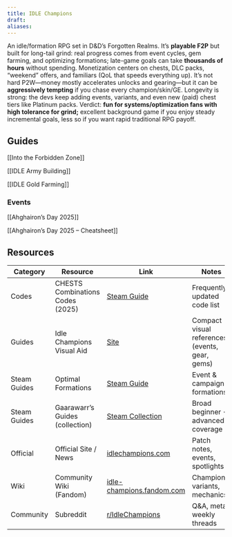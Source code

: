 ```yaml
---
title: IDLE Champions
draft:
aliases:
---
```

An idle/formation RPG set in D&D’s Forgotten Realms. It’s **playable F2P** but built for long-tail grind: real progress comes from event cycles, gem farming, and optimizing formations; late-game goals can take **thousands of hours** without spending. Monetization centers on chests, DLC packs, “weekend” offers, and familiars (QoL that speeds everything up). It’s not hard P2W—money mostly accelerates unlocks and gearing—but it can be **aggressively tempting** if you chase every champion/skin/GE. Longevity is strong: the devs keep adding events, variants, and even new (paid) chest tiers like Platinum packs. Verdict: **fun for systems/optimization fans with high tolerance for grind;** excellent background game if you enjoy steady incremental goals, less so if you want rapid traditional RPG payoff.

## Guides
[[Into the Forbidden Zone]]

[[IDLE Army Building]]

[[IDLE Gold Farming]]
### Events
[[Ahghairon’s Day 2025]]

[[Ahghairon’s Day 2025 – Cheatsheet]]

## Resources

| Category     | Resource                         | Link                                                                                      | Notes                                          |
| ------------ | -------------------------------- | ----------------------------------------------------------------------------------------- | ---------------------------------------------- |
| Codes        | CHESTS Combinations Codes (2025) | [Steam Guide](https://steamcommunity.com/sharedfiles/filedetails/?id=2730752937)          | Frequently updated code list                   |
| Guides       | Idle Champions Visual Aid        | [Site](https://idle-champions.bitbucket.io/)                                              | Compact visual references (events, gear, gems) |
| Steam Guides | Optimal Formations               | [Steam Guide](https://steamcommunity.com/sharedfiles/filedetails/?l=german&id=1319319295) | Event & campaign formations                    |
| Steam Guides | Gaarawarr’s Guides (collection)  | [Steam Collection](https://steamcommunity.com/sharedfiles/filedetails/?id=2473776366)     | Broad beginner → advanced coverage             |
| Official     | Official Site / News             | [idlechampions.com](https://www.idlechampions.com/)                                       | Patch notes, events, spotlights                |
| Wiki         | Community Wiki (Fandom)          | [idle-champions.fandom.com](https://idle-champions.fandom.com/)                           | Champions, variants, mechanics                 |
| Community    | Subreddit                        | [r/IdleChampions](https://www.reddit.com/r/IdleChampions/)                                | Q&A, meta, weekly threads                      |

